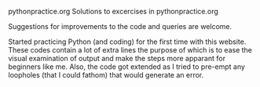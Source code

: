 pythonpractice.org
Solutions to excercises in pythonpractice.org

Suggestions for improvements to the code and queries are welcome.

Started practicing Python (and coding) for the first time with this website. These codes contain a lot of extra lines the purpose of which is to ease the visual examination of output and make the steps more apparant for beginners like me. Also, the code got extended as I tried to pre-empt any loopholes (that I could fathom) that would generate an error.


